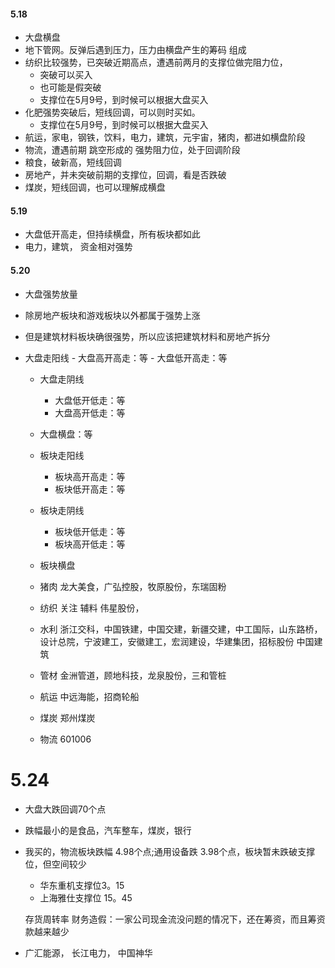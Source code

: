 
#### 5.18
- 大盘横盘
- 地下管网。反弹后遇到压力，压力由横盘产生的筹码 组成
- 纺织比较强势，已突破近期高点，遭遇前两月的支撑位做完阻力位，
    - 突破可以买入
    - 也可能是假突破
    - 支撑位在5月9号，到时候可以根据大盘买入
- 化肥强势突破后，短线回调，可以则时买如。 
    - 支撑位在5月9号，到时候可以根据大盘买入
- 航运，家电，钢铁，饮料，电力，建筑，元宇宙，猪肉，都进如横盘阶段
- 物流，遭遇前期 跳空形成的 强势阻力位，处于回调阶段
- 粮食，破新高，短线回调
- 房地产，并未突破前期的支撑位，回调，看是否跌破
- 煤炭，短线回调，也可以理解成横盘


#### 5.19
- 大盘低开高走，但持续横盘，所有板块都如此
- 电力，建筑， 资金相对强势


#### 5.20
- 大盘强势放量
- 除房地产板块和游戏板块以外都属于强势上涨
- 但是建筑材料板块确很强势，所以应该把建筑材料和房地产拆分

- 大盘走阳线
        - 大盘高开高走：等
        - 大盘低开高走：等
    - 大盘走阴线
        - 大盘低开低走：等
        - 大盘高开低走：等
    - 大盘横盘：等
    
    - 板块走阳线
        - 板块高开高走：等
        - 板块低开高走：等
    - 板块走阴线
        - 板块低开低走：等
        - 板块高开低走：等
    - 板块横盘
    - 猪肉
        龙大美食，广弘控股，牧原股份，东瑞固粉
    - 纺织 关注 辅料
        伟星股份，
    - 水利
        浙江交科，中国铁建，中国交建，新疆交建，中工国际，山东路桥，
        设计总院，宁波建工，安徽建工，宏润建设，华建集团，招标股份
        中国建筑
    - 管材
        金洲管道，顾地科技，龙泉股份，三和管桩
    - 航运
        中远海能，招商轮船
    - 煤炭
        郑州煤炭
    - 物流
        601006
        
#  5.24
- 大盘大跌回调70个点
- 跌幅最小的是食品，汽车整车，煤炭，银行
- 我买的，物流板块跌幅 4.98个点;通用设备跌 3.98个点，板块暂未跌破支撑位，但空间较少
    - 华东重机支撑位3。15
    - 上海雅仕支撑位 15。45
      
    存货周转率
    财务造假：一家公司现金流没问题的情况下，还在筹资，而且筹资款越来越少
    
    
    
- 广汇能源， 长江电力， 中国神华
